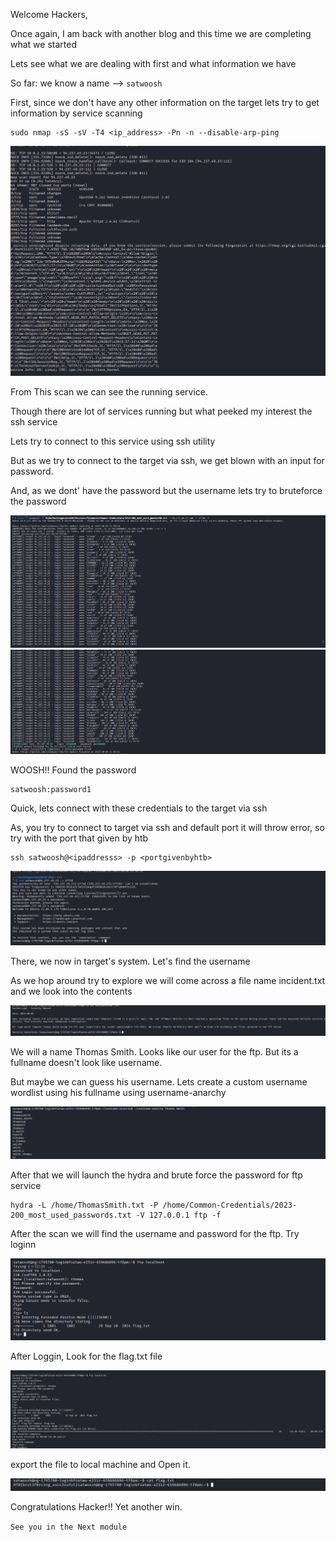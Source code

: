Welcome Hackers, 

Once again, I am back with another blog and this time we are completing what we started 

Lets see what we are dealing with first and what information we have

So far: we know a name --> `satwoosh`

First, since we don't have any other information on the target lets try to get information by service scanning

```
sudo nmap -sS -sV -T4 <ip_address> -Pn -n --disable-arp-ping 
```
![alt text](https://github.com/Parveen-Rawat/HTB_Write-ups/blob/main/Login-Brute-Forcing/assets/skill-assessment2image/2.png)

From This scan we can see the running service.

Though there are lot of services running but what peeked my interest the ssh service

Lets try to connect to this service using ssh utility

But as we try to connect to the target via ssh, we get blown with an input for password. 

And, as we dont' have the password but the username lets try to bruteforce the password

![alt text](https://github.com/Parveen-Rawat/HTB_Write-ups/blob/main/Login-Brute-Forcing/assets/skill-assessment2image/3.png)
![alt text](https://github.com/Parveen-Rawat/HTB_Write-ups/blob/main/Login-Brute-Forcing/assets/skill-assessment2image/4.png)

WOOSH!! Found the password

```
satwoosh:password1
```

Quick, lets connect with these credentials to the target via ssh

As, you try to connect to target via ssh and default port it will throw error, so try with the port that given by htb

```
ssh satwoosh@<ipaddresss> -p <portgivenbyhtb>
```

![alt text](https://github.com/Parveen-Rawat/HTB_Write-ups/blob/main/Login-Brute-Forcing/assets/skill-assessment2image/5.png)

There, we now in target's system. Let's find the username 

As we hop around try to explore we will come across a file name incident.txt and we look into the contents

![alt text](https://github.com/Parveen-Rawat/HTB_Write-ups/blob/main/Login-Brute-Forcing/assets/skill-assessment2image/6.png)


We will a name Thomas Smith. Looks like our user for the ftp. But its a fullname doesn't look like username. 

But maybe we can guess his username. Lets create a custom username wordlist using his fullname using username-anarchy

![alt text](https://github.com/Parveen-Rawat/HTB_Write-ups/blob/main/Login-Brute-Forcing/assets/skill-assessment2image/7.png)

After that we will launch the hydra and brute force the password for ftp service

```
hydra -L /home/ThomasSmith.txt -P /home/Common-Credentials/2023-200_most_used_passwords.txt -V 127.0.0.1 ftp -f
```
After the scan we will find the username and password for the ftp. Try loginn 

![alt text](https://github.com/Parveen-Rawat/HTB_Write-ups/blob/main/Login-Brute-Forcing/assets/skill-assessment2image/8.png)

After Loggin, Look for the flag.txt file

![alt text](https://github.com/Parveen-Rawat/HTB_Write-ups/blob/main/Login-Brute-Forcing/assets/skill-assessment2image/8.1.png)

export the file to local machine and Open it.

![alt text](https://github.com/Parveen-Rawat/HTB_Write-ups/blob/main/Login-Brute-Forcing/assets/skill-assessment2image/9.png)

Congratulations Hacker!! Yet another win. 


`See you in the Next module`


